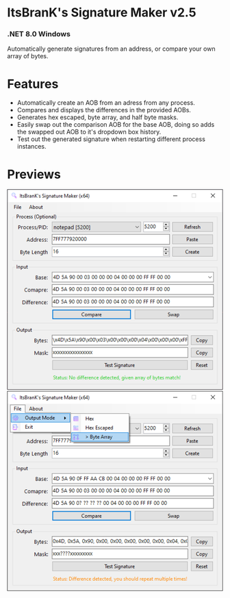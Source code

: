# ItsBranK's Signature Maker v2.5
### .NET 8.0 Windows

Automatically generate signatures from an address, or compare your own array of bytes.

# Features

- Automatically create an AOB from an adress from any process.
- Compares and displays the differences in the provided AOBs.
- Generates hex escaped, byte array, and half byte masks.
- Easily swap out the comparison AOB for the base AOB, doing so adds the swapped out AOB to it's dropdown box history.
- Test out the generated signature when restarting different process instances.

# Previews

![](Previews/Preview_0.png?raw=true)
![](Previews/Preview_1.png?raw=true)